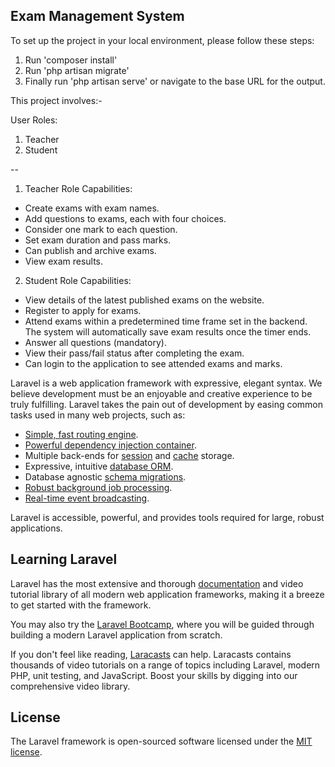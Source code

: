 ## Exam Management System

To set up the project in your local environment, please follow these steps:

1. Run 'composer install'
2. Run 'php artisan migrate'
3. Finally run 'php artisan serve' or navigate to the base URL for the output.


This project involves:-

User Roles:
1. Teacher
2. Student

--
1. Teacher Role Capabilities:
- Create exams with exam names.
- Add questions to exams, each with four choices.
- Consider one mark to each question.
- Set exam duration and pass marks.
- Can publish and archive exams.
- View exam results.

2. Student Role Capabilities:
- View details of the latest published exams on the website.
- Register to apply for exams.
- Attend exams within a predetermined time frame set in the backend. The system will automatically save exam results once the timer ends.
- Answer all questions (mandatory).
- View their pass/fail status after completing the exam.
- Can login to the application to see attended exams and marks.


Laravel is a web application framework with expressive, elegant syntax. We believe development must be an enjoyable and creative experience to be truly fulfilling. Laravel takes the pain out of development by easing common tasks used in many web projects, such as:

- [Simple, fast routing engine](https://laravel.com/docs/routing).
- [Powerful dependency injection container](https://laravel.com/docs/container).
- Multiple back-ends for [session](https://laravel.com/docs/session) and [cache](https://laravel.com/docs/cache) storage.
- Expressive, intuitive [database ORM](https://laravel.com/docs/eloquent).
- Database agnostic [schema migrations](https://laravel.com/docs/migrations).
- [Robust background job processing](https://laravel.com/docs/queues).
- [Real-time event broadcasting](https://laravel.com/docs/broadcasting).

Laravel is accessible, powerful, and provides tools required for large, robust applications.

## Learning Laravel

Laravel has the most extensive and thorough [documentation](https://laravel.com/docs) and video tutorial library of all modern web application frameworks, making it a breeze to get started with the framework.

You may also try the [Laravel Bootcamp](https://bootcamp.laravel.com), where you will be guided through building a modern Laravel application from scratch.

If you don't feel like reading, [Laracasts](https://laracasts.com) can help. Laracasts contains thousands of video tutorials on a range of topics including Laravel, modern PHP, unit testing, and JavaScript. Boost your skills by digging into our comprehensive video library.

## License

The Laravel framework is open-sourced software licensed under the [MIT license](https://opensource.org/licenses/MIT).
